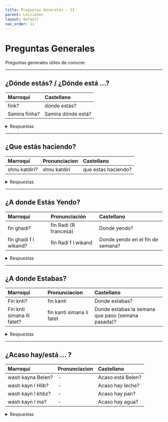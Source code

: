 ```yaml
---
title: Preguntas Generales - II
parent: Lecciones
layout: default
nav_order: 11
---
```


# Preguntas Generales

Preguntas generales útiles de conocer.

---

## ¿Dónde estás? / ¿Dónde está ...?

| Marroquí      | Castellano         |
|:--------------|:-------------------|
| fink?         | dónde estás?       |
| Samira finha? | Samira dónde está? |


<details markdown="1">
<summary> Respuestas </summary>

| Marroquí           | Castellano             |
|:-------------------|:-----------------------|
| Ana hna            | estoy aquí             |
| Ana f Buenos Aires | estoy en Buenos Aires  |
| Samira f darha     | Samira está en su casa |
| Samira f ddar      | Samira está en la casa |
| Samira kayna hna   | Samira está aquí       |
| Samira hna         | Samira está aquí       |

</details>

---

## ¿Que estás haciendo?

| Marroquí      | Pronunciacion | Castellano          |
|:--------------|:--------------|:--------------------|
| shnu katdiri? | shnu katdiri  | que estas haciendo? |


<details markdown="1">
<summary> Respuestas </summary>

| Marroquí   | Pronunciacion | Castellano |
|:-----------|:--------------|:-----------|
| ana kanqra | ana kranqra   | yo estudio |

</details>

---

## ¿A donde Estás Yendo?

| Marroquí              | Pronunciación         | Castellano                       |
|:----------------------|:----------------------|:---------------------------------|
| fin ghadi?            | fin Radi (R francesa) | Donde yendo?                     |
| fin ghadi f l wikand? | fin Radi f l wikand   | Donde yendo en el fin de semana? |


<details markdown="1">
<summary> Respuestas </summary>

| Marroquí                | Pronunciacion          | Castellano               |
|:------------------------|:-----------------------|:-------------------------|
| ana ghadi Belen         | ana Radi Belen         | yendo lo de Belen        |
| ana ghadi l dari        | ana Radi l dari        | yendo mi casa            |
| ana ghadi l medina      | ana Radi l medina      | yendo a la ciudad        |
| ana ghadi ndir fotocopi | ana Radi ndir fotocopi | tengo a hacer fotocopias |

</details>

---

## ¿A donde Estabas?

| Marroquí                   | Pronunciacion             | Castellano                                        |
|:---------------------------|:--------------------------|:--------------------------------------------------|
| Fin knti?                  | fin kanti                 | Donde estabas?                                    |
| Fin knti simana lli fatet? | fin kanti simana li fatet | Donde estabas la semana que paso (semana pasada)? |

<details markdown="1">
<summary> Respuestas </summary>

| Marroquí         | Pronunciacion    | Castellano       |
|:-----------------|:-----------------|:-----------------|
| ana knt f Madrid | ana knt f madrid | estaba en madrid |
| ana knt kanhdar  | ana knt f madrid | estaba en madrid |

</details>

---

## ¿Acaso hay/está ... ?

| Marroquí          | Pronunciacion | Castellano        |
|:------------------|:--------------|:------------------|
| wash kayna Belen? | -             | Acaso está Belen? |
| wash kayn l Hlib? | -             | Acaso hay leche?  |
| wash kayn l khbz? | -             | Acaso hay pan?    |
| wash kayn l ma?   | -             | Acaso hay agua?   |

<details markdown="1">
<summary> Respuestas </summary>


| Marroquí             | Pronunciacion | Castellano  |
|:---------------------|:--------------|:------------|
| la, l Hlib ma kaynsh | -             | no, no esta |

</details>